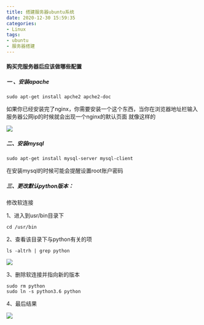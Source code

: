 ```yaml
---
title: 搭建服务器ubuntu系统
date: 2020-12-30 15:59:35
categories:
- Linux
tags:
- ubuntu
- 服务器搭建
---
```


#### 购买完服务器后应该做哪些配置

##### 一 、安装apache

```
sudo apt-get install apche2 apche2-doc
```

如果你已经安装完了nginx，你需要安装一个这个东西，当你在浏览器地址栏输入服务器公网ip的时候就会出现一个nginx的默认页面 就像这样的

![](https://cdn.jsdelivr.net/gh/Naruto-1996/picture/images/20201230160621.png)

##### 二、安装mysql

```
sudo apt-get install mysql-server mysql-client
```

在安装mysql的时候可能会提醒设置root账户密码

#####  三、更改默认python版本：

修改软连接

1、进入到usr/bin目录下

```
cd /usr/bin
```

2、查看该目录下与python有关的项

```
ls -altrh | grep python
```

![](https://cdn.jsdelivr.net/gh/Naruto-1996/picture/images/20201230174310.png)

3、删除软连接并指向新的版本

```
sudo rm python
sudo ln -s python3.6 python
```

4、最后结果

![](https://cdn.jsdelivr.net/gh/Naruto-1996/picture/images/20201230174848.png)




